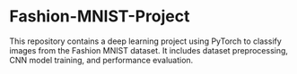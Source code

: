 # Fashion-MNIST-Project
This repository contains a deep learning project using PyTorch to classify images from the Fashion MNIST dataset. It includes dataset preprocessing, CNN model training, and performance evaluation.
